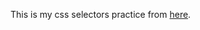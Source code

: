 This is my css selectors practice from [here](https://github.com/TheOdinProject/css-exercises/tree/main/foundations/01-css-methods).